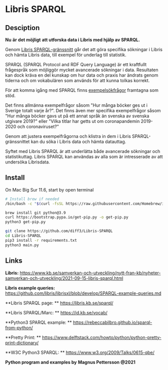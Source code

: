 # Libris SPARQL



## Desciption



**Nu** **är** **det möjligt** **att utforska data i Libris med hjälp av SPARQL.**

Genom [Libris SPARQL-gränssnitt](https://libris.kb.se/sparql) går det att göra specifika sökningar i Libris och hämta Libris data, till exempel för underlag till statistik. 

SPARQL (SPARQL Protocol and RDF Query Language) är ett kraftfullt frågespråk som möjliggör mycket avancerade sökningar i data. Resultaten kan dock kräva en del kunskap om hur data och praxis har ändrats genom tiderna och om vokabulären som används för att kunna tolkas korrekt.

För att komma igång med SPARQL finns [exempelsökfrågor](https://github.com/libris/librisxl/blob/develop/SPARQL-example-queries.md) framtagna som stöd. 

Det finns allmänna exempelfrågor såsom "Hur många böcker ges ut i Sverige totalt varje år?". Det finns även mer specifika exempelfrågor såsom "Hur många böcker gavs ut på ett annat språk än svenska av svenska utgivare 2019?" eller "Vilka titlar har getts ut om coronapandemin 2019-2020 och coronaviruset?" 

Genom att justera exempelfrågorna och klistra in dem i Libris SPARQL-gränssnittet kan du söka i Libris data och hämta datauttag.

Syftet med Libris SPARQL är att underlätta både avancerade sökningar och statistikuttag. Libris SPARQL kan användas av alla som är intresserade av att undersöka Librisdata. 



## Install



On Mac Big Sur 11.6, start by open terminal

```Bash
# Install brew if needed
/bin/bash -c "$(curl -fsSL https://raw.githubusercontent.com/Homebrew/install/HEAD/install.sh)"

brew install git python@3.9
curl https://bootstrap.pypa.io/get-pip.py -o get-pip.py
python3 get-pip.py

git clone https://github.com/diff3/Libris-SPARQL
cd Libris-SPARQL
pip3 install -r requirements.txt
python3 main.py
```



##  Links



**Libris:** https://www.kb.se/samverkan-och-utveckling/nytt-fran-kb/nyheter-samverkan-och-utveckling/2021-09-15-libris-sparql.html

**Libris example queries:** https://github.com/libris/librisxl/blob/develop/SPARQL-example-queries.md

**Libris SPARQL page: ** https://libris.kb.se/sparql/

**Libris SPARQL/Marc: ** https://id.kb.se/vocab/

**Python3 SPARQL example: ** https://rebeccabilbro.github.io/sparql-from-python/

**Pretty Print: ** https://www.delftstack.com/howto/python/python-pretty-print-dictionary/

**W3C Python3 SPARQL: ** https://www.w3.org/2009/Talks/0615-qbe/







**Python program and examples by** 
**Magnus Pettersson @2021**

